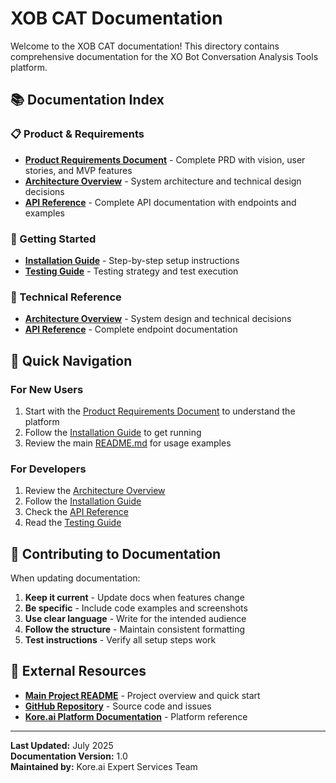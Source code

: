 # XOB CAT Documentation

Welcome to the XOB CAT documentation! This directory contains comprehensive documentation for the XO Bot Conversation Analysis Tools platform.

## 📚 Documentation Index

### 📋 Product & Requirements
- **[Product Requirements Document](./Product%20Requirements%20Document.md)** - Complete PRD with vision, user stories, and MVP features
- **[Architecture Overview](./architecture.md)** - System architecture and technical design decisions
- **[API Reference](./api-reference.md)** - Complete API documentation with endpoints and examples

### 🚀 Getting Started
- **[Installation Guide](./installation.md)** - Step-by-step setup instructions
- **[Testing Guide](./testing.md)** - Testing strategy and test execution

### 🔧 Technical Reference
- **[Architecture Overview](./architecture.md)** - System design and technical decisions
- **[API Reference](./api-reference.md)** - Complete endpoint documentation

## 🎯 Quick Navigation

### For New Users
1. Start with the [Product Requirements Document](./Product%20Requirements%20Document.md) to understand the platform
2. Follow the [Installation Guide](./installation.md) to get running
3. Review the main [README.md](../README.md) for usage examples

### For Developers
1. Review the [Architecture Overview](./architecture.md)
2. Follow the [Installation Guide](./installation.md)
3. Check the [API Reference](./api-reference.md)
4. Read the [Testing Guide](./testing.md)

## 📝 Contributing to Documentation

When updating documentation:

1. **Keep it current** - Update docs when features change
2. **Be specific** - Include code examples and screenshots
3. **Use clear language** - Write for the intended audience
4. **Follow the structure** - Maintain consistent formatting
5. **Test instructions** - Verify all setup steps work

## 🔗 External Resources

- **[Main Project README](../README.md)** - Project overview and quick start
- **[GitHub Repository](https://github.com/kore-ai/xob-cat)** - Source code and issues
- **[Kore.ai Platform Documentation](https://docs.kore.ai/)** - Platform reference

---

**Last Updated:** July 2025  
**Documentation Version:** 1.0  
**Maintained by:** Kore.ai Expert Services Team 